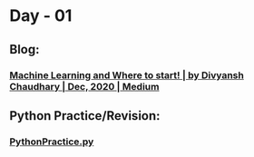 # Day - 01
## Blog:
### [Machine Learning and Where to start! | by Divyansh Chaudhary | Dec, 2020 | Medium](https://divyansh7c.medium.com/machine-learning-and-where-to-start-2c00b157c114)
## Python Practice/Revision:
### [PythonPractice.py](https://github.com/itsDV7/Internity-Practice-Notebooks/blob/main/Day-01/PythonPractice.py)
